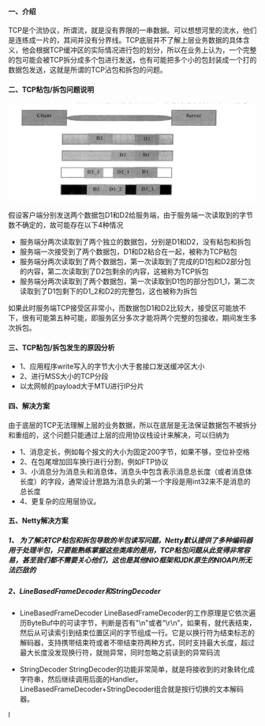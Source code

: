 #### 一、介绍

​          TCP是个流协议，所谓流，就是没有界限的一串数据。可以想想河里的流水，他们是连练成一片的，其间并没有分界线。TCP底层并不了解上层业务数据的具体含义，他会根据TCP缓冲区的实际情况进行包的划分，所以在业务上认为，一个完整的包可能会被TCP拆分成多个包进行发送，也有可能把多个小的包封装成一个打的数据包发送，这就是所谓的TCP沾包和拆包的问题。



#### 二、TCP粘包/拆包问题说明

![](./img/4-1.png)

   假设客户端分别发送两个数据包D1和D2给服务端，由于服务端一次读取到的字节数不确定的，故可能存在以下4种情况

- 服务端分两次读取到了两个独立的数据包，分别是D1和D2，没有粘包和拆包
- 服务端一次接受到了两个数据包，D1和D2粘合在一起，被称为TCP粘包
- 服务端分两次读取到了两个数据包，第一次读取到了完成的D1包和D2部分包的内容，第二次读取到了D2包剩余的内容，这被称为TCP拆包
- 服务端分两次读取到了两个数据包，第一次读取到D1包的部分包D1_1，第二次读取到了D1包剩下的D1_2和D2的完整包，这也被称为拆包

​      如果此时服务端TCP接受区非常小，而数据包D1和D2比较大，接受区可能放不下，很有可能第五种可能，即服务区分多次才能将两个完整的包接收，期间发生多次拆包。



#### 三、TCP粘包/拆包发生的原因分析

- 1、应用程序write写入的字节大小大于套接口发送缓冲区大小
- 2、进行MSS大小的TCP分段
- 以太网帧的payload大于MTU进行IP分片



#### 四、解决方案

​    由于底层的TCP无法理解上层的业务数据，所以在底层是无法保证数据包不被拆分和重组的，这个问题只能通过上层的应用协议栈设计来解决，可以归纳为

- 1、消息定长，例如每个报文的大小为固定200字节，如果不够，空位补空格
- 2、在包尾增加回车换行进行分割，例如FTP协议
- 3、小消息分为消息头和消息体，消息头中包含表示消息总长度（或者消息体长度）的字段，通常设计思路为消息头的第一个字段是用int32来不是消息的总长度
- 4、更复杂的应用层协议。



#### 五、Netty解决方案

##### 1、 为了解决TCP粘包和拆包导致的半包读写问题，Netty默认提供了多种编码器用于处理半包，只要能熟练掌握这些类库的是用，TCP粘包问题从此变得非常容易，甚至我们都不需要关心他们，这也是其他NIO框架和JDK原生的NIOAPI所无法匹敌的

#####  2、LineBasedFrameDecoder和StringDecoder

- LineBasedFrameDecoder
       LineBasedFrameDecoder的工作原理是它依次遍历ByteBuf中的可读字节，判断是否有"\n"或者“\r\n”，如果有，就代表结束，然后从可读索引到结束位置区间的字节组成一行。它是以换行符为结束标志的解码器，支持携带结束符或者不带结束符两种方式，同时支持最大长度，超过最大长度没发现换行符，就抛异常，同时忽略之前读到的异常码流

- StringDecoder
      StringDecoder的功能非常简单，就是将接收到的对象转化成字符串，然后继续调用后面的Handler。LineBasedFrameDecoder+StringDecoder组合就是按行切换的文本解码器。



l